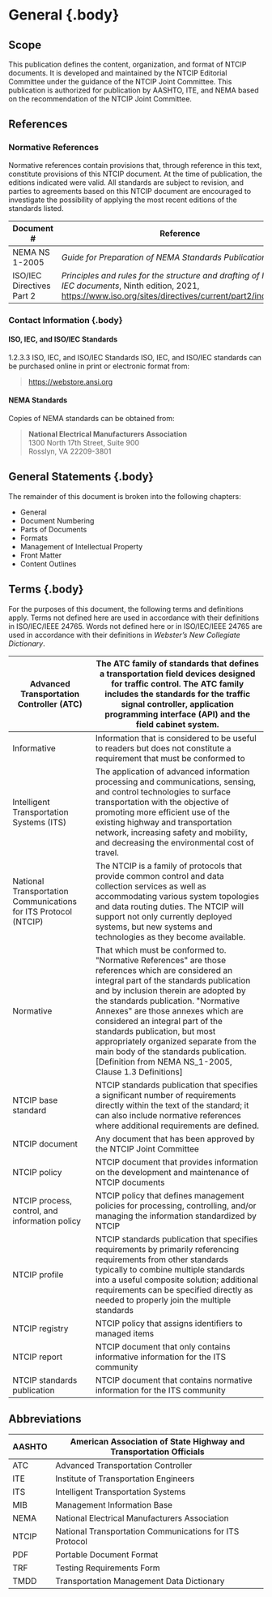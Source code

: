 <!-- markdownlint-enable require-heading-body -->
<div class="section-1" markdown="1">
<style>
  .section-1 { counter-set: section 1; }
</style>

# General {.body}

## Scope

This publication defines the content, organization, and format of NTCIP documents. It is developed and maintained by the NTCIP Editorial Committee under the guidance of the NTCIP Joint Committee. This publication is authorized for publication by AASHTO, ITE, and NEMA based on the recommendation of the NTCIP Joint Committee.

## References

### Normative References

Normative references contain provisions that, through reference in this text, constitute provisions of this NTCIP document. At the time of publication, the editions indicated were valid. All standards are subject to revision, and parties to agreements based on this NTCIP document are encouraged to investigate the possibility of applying the most recent editions of the standards listed.

|Document # | Reference |
|-------------------------|-----------|
|NEMA NS 1-2005           |_Guide for Preparation of NEMA Standards Publications_|
|ISO/IEC Directives Part 2|_Principles and rules for the structure and drafting of ISO and IEC documents_, Ninth edition, 2021, <https://www.iso.org/sites/directives/current/part2/index.xhtml>|

### Contact Information {.body}

#### ISO, IEC, and ISO/IEC Standards

1.2.3.3 ISO, IEC, and ISO/IEC Standards
ISO, IEC, and ISO/IEC standards can be purchased online in print or electronic format from:

> <https://webstore.ansi.org>

#### NEMA Standards

Copies of NEMA standards can be obtained from:

> **National Electrical Manufacturers Association**<br>1300 North 17th Street, Suite 900<br>Rosslyn, VA 22209-3801

## General Statements {.body}

The remainder of this document is broken into the following chapters:

- General
- Document Numbering
- Parts of Documents
- Formats
- Management of Intellectual Property
- Front Matter
- Content Outlines

## Terms {.body}

For the purposes of this document, the following terms and definitions apply. Terms not defined here are used in accordance with their definitions in ISO/IEC/IEEE 24765. Words not defined here or in ISO/IEC/IEEE 24765 are used in accordance with their definitions in _Webster’s New Collegiate Dictionary_.

| Advanced Transportation Controller (ATC)                        | The ATC family of standards that defines a transportation field devices designed for traffic control. The ATC family includes the standards for the traffic signal controller, application programming interface (API) and the field cabinet system.                                                                                                                                                                                                                             |
|-----------------------------------------------------------------|----------------------------------------------------------------------------------------------------------------------------------------------------------------------------------------------------------------------------------------------------------------------------------------------------------------------------------------------------------------------------------------------------------------------------------------------------------------------------------|
| Informative                                                     | Information that is considered to be useful to readers but does not constitute a requirement that must be conformed to                                                                                                                                                                                                                                                                                                                                                           |
| Intelligent Transportation Systems (ITS)                        | The application of advanced information processing and communications, sensing, and control technologies to surface transportation with the objective of promoting more efficient use of the existing highway and transportation network, increasing safety and mobility, and decreasing the environmental cost of travel.                                                                                                                                                       |
| National Transportation Communications for ITS Protocol (NTCIP) | The NTCIP is a family of protocols that provide common control and data collection services as well as accommodating various system topologies and data routing duties. The NTCIP will support not only currently deployed systems, but new systems and technologies as they become available.                                                                                                                                                                                   |
| Normative                                                       | That which must be conformed to. "Normative References" are those references which are considered an integral part of the standards publication and by inclusion therein are adopted by the standards publication. "Normative Annexes" are those annexes which are considered an integral part of the standards publication, but most appropriately organized separate from the main body of the standards publication. [Definition from NEMA NS_1-2005, Clause 1.3 Definitions] |
| NTCIP base standard                                             | NTCIP standards publication that specifies a significant number of requirements directly within the text of the standard; it can also include normative references where additional requirements are defined.                                                                                                                                                                                                                                                                    |
| NTCIP document                                                  | Any document that has been approved by the NTCIP Joint Committee                                                                                                                                                                                                                                                                                                                                                                                                                 |
| NTCIP policy                                                    | NTCIP document that provides information on the development and maintenance of NTCIP documents                                                                                                                                                                                                                                                                                                                                                                                   |
| NTCIP process, control, and information policy                  | NTCIP policy that defines management policies for processing, controlling, and/or managing the information standardized by NTCIP                                                                                                                                                                                                                                                                                                                                                 |
| NTCIP profile                                                   | NTCIP standards publication that specifies requirements by primarily referencing requirements from other standards typically to combine multiple standards into a useful composite solution; additional requirements can be specified directly as needed to properly join the multiple standards                                                                                                                                                                                 |
| NTCIP registry                                                  | NTCIP policy that assigns identifiers to managed items                                                                                                                                                                                                                                                                                                                                                                                                                           |
| NTCIP report                                                    | NTCIP document that only contains informative information for the ITS community                                                                                                                                                                                                                                                                                                                                                                                                  |
| NTCIP standards publication                                     | NTCIP document that contains normative information for the ITS community                                                                                                                                                                                                                                                                                                                                                                                                         |

## Abbreviations

| AASHTO | American Association of State Highway and Transportation Officials |
|--------|--------------------------------------------------------------------|
| ATC    | Advanced Transportation Controller                                 |
| ITE    | Institute of Transportation Engineers                              |
| ITS    | Intelligent Transportation Systems                                 |
| MIB    | Management Information Base                                        |
| NEMA   | National Electrical Manufacturers Association                      |
| NTCIP  | National Transportation Communications for ITS Protocol            |
| PDF    | Portable Document Format                                           |
| TRF    | Testing Requirements Form                                          |
| TMDD   | Transportation Management Data Dictionary                          |

</div>
